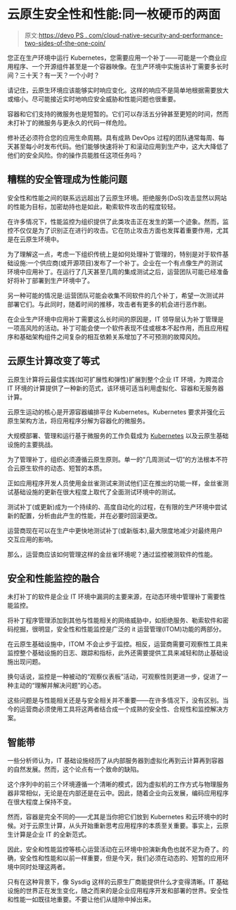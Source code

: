 # 云原生安全性和性能:同一枚硬币的两面

> 原文:[https://devo PS . com/cloud-native-security-and-performance-two-sides-of-the-one-coin/](https://devops.com/cloud-native-security-and-performance-two-sides-of-the-same-coin/)

您正在生产环境中运行 Kubernetes，您需要应用一个补丁——可能是一个商业应用程序、一个开源组件甚至是一个容器映像。在生产环境中实施该补丁需要多长时间？三十天？有一天？一个小时？

请记住，云原生环境应该能够实时响应变化。这样的响应不是简单地根据需要放大或缩小。尽可能接近实时地响应安全威胁和性能问题也很重要。

容器和它们支持的微服务也是短暂的。它们可以存活五分钟甚至更短的时间，然而未打补丁的微服务与更永久的代码一样危险。

修补还必须符合您的应用生命周期。具有成熟 DevOps 过程的团队通常每周、每天甚至每小时发布代码。他们能够快速将补丁和滚动应用到生产中，这大大降低了他们的安全风险。你的操作员能胜任这项任务吗？

## **糟糕的安全管理成为性能问题**

安全性和性能之间的联系远远超出了云原生环境。拒绝服务(DoS)攻击显然以网站的性能为目标，加密劫持也是如此，勒索软件攻击的程度较轻。

在许多情况下，性能监控为组织提供了此类攻击正在发生的第一个迹象。然而，监控不仅仅是为了识别正在进行的攻击。它在防止攻击方面也发挥着重要作用，尤其是在云原生环境中。

为了理解这一点，考虑一下组织传统上是如何处理补丁管理的，特别是对于软件基础设施:一个供应商(或开源项目)发布了一个补丁。企业在一个有点像生产的测试环境中应用补丁。在运行了几天甚至几周的集成测试之后，运营团队可能已经准备好将补丁部署到生产环境中了。

另一种可能的情况是:运营团队可能会收集不同软件的几个补丁，希望一次测试并部署它们。与此同时，随着时间的推移，攻击者有更多的机会进行恶作剧。

在企业生产环境中应用补丁需要这么长时间的原因是，IT 领导层认为补丁管理是一项高风险的活动。补丁可能会使一个软件表现不佳或根本不起作用，而且应用程序和基础架构组件之间复杂的相互依赖关系增加了不可预测的故障风险。

## **云原生计算改变了等式**

云原生计算将云最佳实践(如可扩展性和弹性)扩展到整个企业 IT 环境，为跨混合 IT 环境的计算提供了一种新的范式，该环境可适当利用虚拟化、容器和无服务器计算。

云原生运动的核心是开源容器编排平台 Kubernetes。Kubernetes 要求并强化云原生架构方法，将应用程序分解为容器化的微服务。

大规模部署、管理和运行基于微服务的工作负载成为 [Kubernetes](https://devops.com/decoding-the-self-healing-kubernetes/) 以及云原生基础设施的主要挑战。

为了管理补丁，组织必须遵循云原生原则。单一的“几周测试一切”的方法根本不符合云原生软件的动态、短暂的本质。

正如应用程序开发人员使用金丝雀测试来测试他们正在推出的功能一样，金丝雀测试基础设施的更新在很大程度上取代了全面测试环境中的测试。

测试补丁(或更新)成为一个持续的、高度自动化的过程，在有限的生产环境中尝试新的配置，分析由此产生的性能，并在必要时回滚更改。

运营商现在可以在生产中更快地测试补丁(或新版本),最大限度地减少对最终用户交互应用的影响。

那么，运营商应该如何管理这样的金丝雀环境呢？通过监控被测软件的性能。

## **安全和性能监控的融合**

未打补丁的软件是企业 IT 环境中漏洞的主要来源，在动态环境中管理补丁需要性能监控。

将补丁程序管理添加到其他与性能相关的网络威胁中，如拒绝服务、勒索软件和密码挖掘，很明显，安全性和性能监控是广泛的 it 运营管理(ITOM)功能的两部分。

在云原生基础设施中，ITOM 不会止步于监控。相反，运营商需要可观察性工具来监控整个基础设施的日志、跟踪和指标，此外还需要提供工具来减轻和防止基础设施出现问题。

换句话说，监控是一种被动的“观察仪表板”活动，可观察性则更进一步，促进了一种主动的“理解并解决问题”的心态。

这些问题是与性能相关还是与安全相关并不重要——在许多情况下，没有区别。当今的运营商必须使用工具将这两者结合成一个成熟的安全性、合规性和监控解决方案。

## **智能带**

一些分析师认为，IT 基础设施经历了从内部服务器到虚拟化再到云计算再到容器的自然发展。然而，这个论点有一个致命的缺陷。

这个序列中的前三个环境遵循一个清晰的模式，因为虚拟机的工作方式与物理服务器非常相似，无论是在内部还是在云中。因此，随着企业向云发展，编码应用程序在很大程度上保持不变。

然而，容器是完全不同的——尤其是当你把它们放到 Kubernetes 和云环境中的时候。对于云原生计算，从头开始重新思考应用程序的本质至关重要。事实上，云原生计算是企业 IT 的全新范式。

因此，安全和性能监控等核心运营活动在云环境中扮演新角色也就不足为奇了。的确，安全性和性能和以前一样重要，但是今天，我们必须在动态的、短暂的应用环境中同时处理这两者。

只有在这种背景下，像 Sysdig 这样的云原生厂商能提供什么才变得清晰。IT 基础设施的世界正在发生变化，随之而来的是企业应用程序开发和部署的世界。安全性和性能一如既往地重要。不要让他们从缝隙中掉出来。